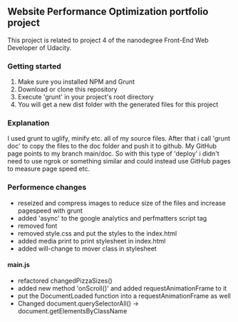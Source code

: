 ## Website Performance Optimization portfolio project

This project is related to project 4 of the nanodegree Front-End Web Developer of Udacity.

### Getting started
1. Make sure you installed NPM and Grunt
2. Download or clone this repository
3. Execute 'grunt' in your project's root directory
4. You will get a new dist folder with the generated files for this project

### Explanation
I used grunt to uglify, minify etc. all of my source files. After that i call 'grunt doc' to copy the files to the doc folder 
and push it to github. My GitHub page points to my branch main/doc. So with this type of 'deploy' i didn't need to use ngrok or something similar and could instead use GitHub pages to measure page speed etc.

### Performence changes
* reseized and compress images to reduce size of the files and increase pagespeed with grunt
* added 'async' to the google analytics and perfmatters script tag
* removed font
* removed style.css and put the styles to the index.html
* added media print to print stylesheet in index.html
* added will-change to mover class in stylesheet

#### main.js
* refactored changedPizzaSizes()
* added new method 'onScroll()' and added requestAnimationFrame to it
* put the DocumentLoaded function into a requestAnimationFrame as well
* Changed document.querySelectorAll() -> document.getElementsByClassName